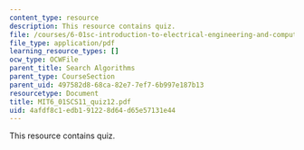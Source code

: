 ```yaml
---
content_type: resource
description: This resource contains quiz.
file: /courses/6-01sc-introduction-to-electrical-engineering-and-computer-science-i-spring-2011/4afdf8c1edb191228d64d65e57131e44_MIT6_01SCS11_quiz12.pdf
file_type: application/pdf
learning_resource_types: []
ocw_type: OCWFile
parent_title: Search Algorithms
parent_type: CourseSection
parent_uid: 497582d8-68ca-82e7-7ef7-6b997e187b13
resourcetype: Document
title: MIT6_01SCS11_quiz12.pdf
uid: 4afdf8c1-edb1-9122-8d64-d65e57131e44
---
```

This resource contains quiz.